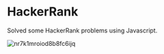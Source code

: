 # HackerRank

Solved some HackerRank problems using Javascript.

![nr7k1mroiod8b8fc6ijq](https://user-images.githubusercontent.com/13516588/186926355-88ba94fe-d1a5-4210-8f24-df9eccaf5f65.png)
